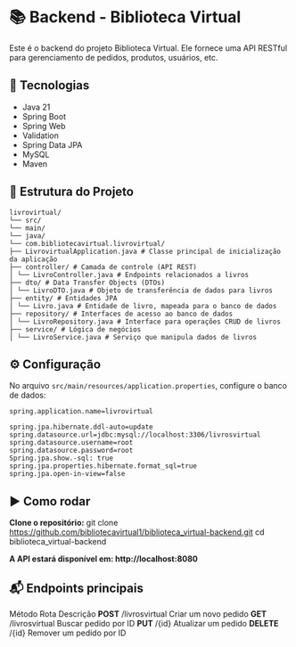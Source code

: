 # 📚 **Backend - Biblioteca Virtual**

Este é o backend do projeto Biblioteca Virtual. Ele fornece uma API RESTful para gerenciamento de pedidos, produtos, usuários, etc.

## 🚀 Tecnologias

- Java 21
- Spring Boot
- Spring Web
- Validation
- Spring Data JPA
- MySQL
- Maven

## 📁 Estrutura do Projeto

```
livrovirtual/ 
└── src/ 
└── main/ 
└── java/ 
└── com.bibliotecavirtual.livrovirtual/ 
├── LivrovirtualApplication.java # Classe principal de inicialização da aplicação 
├── controller/ # Camada de controle (API REST) 
│ └── LivroController.java # Endpoints relacionados a livros 
├── dto/ # Data Transfer Objects (DTOs) 
│ └── LivroDTO.java # Objeto de transferência de dados para livros 
├── entity/ # Entidades JPA 
│ └── Livro.java # Entidade de livro, mapeada para o banco de dados 
├── repository/ # Interfaces de acesso ao banco de dados 
│ └── LivroRepository.java # Interface para operações CRUD de livros 
├── service/ # Lógica de negócios 
│ └── LivroService.java # Serviço que manipula dados de livros
```
## ⚙️ Configuração

No arquivo `src/main/resources/application.properties`, configure o banco de dados:

```properties
spring.application.name=livrovirtual

spring.jpa.hibernate.ddl-auto=update
spring.datasource.url=jdbc:mysql://localhost:3306/livrosvirtual
spring.datasource.username=root
spring.datasource.password=root
Spring.jpa.show.-sql: true
spring.jpa.properties.hibernate.format_sql=true
spring.jpa.open-in-view=false
```

## ▶️ **Como rodar**
**Clone o repositório:**
git clone https://github.com/bibliotecavirtual1/biblioteca_virtual-backend.git
cd biblioteca_virtual-backend


**A API estará disponível em: http://localhost:8080**

## 📬 **Endpoints principais**

Método	Rota	Descrição
**POST**	/livrosvirtual	Criar um novo pedido
**GET**	/livrosvirtual	Buscar pedido por ID
**PUT**	/{id}	Atualizar um pedido
**DELETE**	/{id}	Remover um pedido por ID
